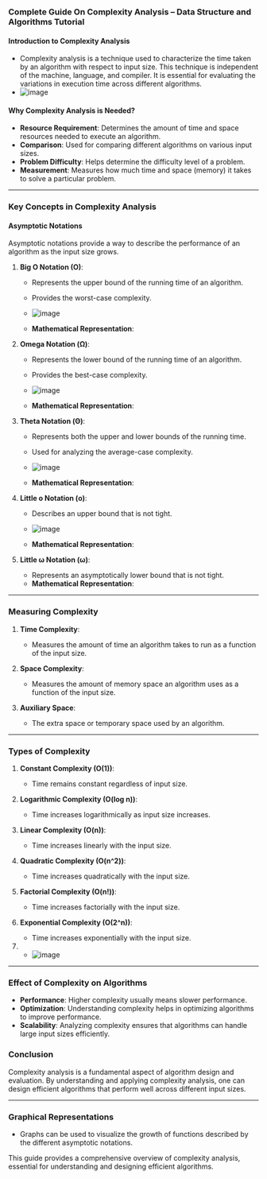 ### Complete Guide On Complexity Analysis – Data Structure and Algorithms Tutorial

#### **Introduction to Complexity Analysis**
- Complexity analysis is a technique used to characterize the time taken by an algorithm with respect to input size. This technique is independent of the machine, language, and compiler. It is essential for evaluating the variations in execution time across different algorithms.
- ![image](https://github.com/user-attachments/assets/2bf29a5d-fbe4-4046-a33d-2dd2d0ec3744)


#### **Why Complexity Analysis is Needed?**
- **Resource Requirement**: Determines the amount of time and space resources needed to execute an algorithm.
- **Comparison**: Used for comparing different algorithms on various input sizes.
- **Problem Difficulty**: Helps determine the difficulty level of a problem.
- **Measurement**: Measures how much time and space (memory) it takes to solve a particular problem.

---

### **Key Concepts in Complexity Analysis**

#### **Asymptotic Notations**
Asymptotic notations provide a way to describe the performance of an algorithm as the input size grows.

1. **Big O Notation (O)**:
   - Represents the upper bound of the running time of an algorithm.
   - Provides the worst-case complexity.
   - ![image](https://github.com/user-attachments/assets/ba78434a-e3e9-4520-99a8-79caae81b61c)

   - **Mathematical Representation**:
    
2. **Omega Notation (Ω)**:
   - Represents the lower bound of the running time of an algorithm.
   - Provides the best-case complexity.
   - ![image](https://github.com/user-attachments/assets/7d0d30bf-870a-4959-a85c-132f0a71b100)

   - **Mathematical Representation**:
     

3. **Theta Notation (Θ)**:
   - Represents both the upper and lower bounds of the running time.
   - Used for analyzing the average-case complexity.
   - ![image](https://github.com/user-attachments/assets/5bb1fb74-5bd3-4125-a793-35f20f53db37)

   - **Mathematical Representation**:
    

4. **Little o Notation (ο)**:
   - Describes an upper bound that is not tight.
   - ![image](https://github.com/user-attachments/assets/2104332b-5988-4c02-bb0f-61fcf9cd56be)

   - **Mathematical Representation**:
     

5. **Little ω Notation (ω)**:
   - Represents an asymptotically lower bound that is not tight.
   - **Mathematical Representation**:
    

---

### **Measuring Complexity**

1. **Time Complexity**:
   - Measures the amount of time an algorithm takes to run as a function of the input size.

2. **Space Complexity**:
   - Measures the amount of memory space an algorithm uses as a function of the input size.

3. **Auxiliary Space**:
   - The extra space or temporary space used by an algorithm.

---

### **Types of Complexity**

1. **Constant Complexity (O(1))**:
   - Time remains constant regardless of input size.

2. **Logarithmic Complexity (O(log n))**:
   - Time increases logarithmically as input size increases.

3. **Linear Complexity (O(n))**:
   - Time increases linearly with the input size.

4. **Quadratic Complexity (O(n^2))**:
   - Time increases quadratically with the input size.

5. **Factorial Complexity (O(n!))**:
   - Time increases factorially with the input size.

6. **Exponential Complexity (O(2^n))**:
   - Time increases exponentially with the input size.
7. - ![image](https://github.com/user-attachments/assets/9fe3f7ec-1e55-4c70-84f5-88523c026ddd)

---

### **Effect of Complexity on Algorithms**
- **Performance**: Higher complexity usually means slower performance.
- **Optimization**: Understanding complexity helps in optimizing algorithms to improve performance.
- **Scalability**: Analyzing complexity ensures that algorithms can handle large input sizes efficiently.




### **Conclusion**
Complexity analysis is a fundamental aspect of algorithm design and evaluation. By understanding and applying complexity analysis, one can design efficient algorithms that perform well across different input sizes.

---

### **Graphical Representations**
- Graphs can be used to visualize the growth of functions described by the different asymptotic notations.

This guide provides a comprehensive overview of complexity analysis, essential for understanding and designing efficient algorithms.
